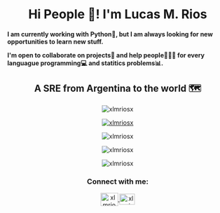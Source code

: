 <h1 align="center">Hi People 👋! I'm Lucas M. Rios</h1>

<h4 style="justify-content: center">
I am currently working with Python🐍, but I am always looking for new opportunities to learn new stuff.

I'm open to collaborate on projects🥋 and help people👨‍👦‍👦 for every languague programming💻 and statitics problems📊.
</h4>
<!-- ### [![Little coffe](https://cdn.cafecito.app/imgs/cafecito_logo.svg)](https://cafecito.app/xlmriosx) Invite me a coffe  -->


<!-- # ⚖My Stack -->

<h2 align="center">A SRE from Argentina to the world 🗺️</h3>

<!-- 
<h3 align="left">Languages and Tools:</h3>
<p align="center">
<a href="https://www.w3schools.com/css/" target="_blank" rel="noreferrer">
<img src="https://raw.githubusercontent.com/devicons/devicon/master/icons/css3/css3-original-wordmark.svg" alt="css3" width="40" height="40"/> 
</a>
<a href="https://redux.js.org" target="_blank"> 
<img src="https://raw.githubusercontent.com/devicons/devicon/master/icons/redux/redux-original.svg" alt="redux" width="40" height="40"/>
</a>
<a href="https://expressjs.com" target="_blank" rel="noreferrer"> 
<img src="https://raw.githubusercontent.com/devicons/devicon/master/icons/express/express-original-wordmark.svg" alt="express" width="40" height="40"/> 
</a> 
<a href="https://firebase.google.com/" target="_blank" rel="noreferrer"> 
<img src="https://www.vectorlogo.zone/logos/firebase/firebase-icon.svg" alt="firebase" width="40" height="40"/> 
</a> <a href="https://git-scm.com/" target="_blank" rel="noreferrer"> 
<img src="https://www.vectorlogo.zone/logos/git-scm/git-scm-icon.svg" alt="git" width="40" height="40"/>
</a> 
<a href="https://heroku.com" target="_blank" rel="noreferrer"> 
<img src="https://www.vectorlogo.zone/logos/heroku/heroku-icon.svg" alt="heroku" width="40" height="40"/>
</a> <a href="https://www.w3.org/html/" target="_blank" rel="noreferrer"> 
<img src="https://raw.githubusercontent.com/devicons/devicon/master/icons/html5/html5-original-wordmark.svg" alt="html5" width="40" height="40"/>
</a>
<a href="https://developer.mozilla.org/en-US/docs/Web/JavaScript" target="_blank" rel="noreferrer"> 
<img src="https://raw.githubusercontent.com/devicons/devicon/master/icons/javascript/javascript-original.svg" alt="javascript" width="40" height="40"/>
</a>
<a href="https://nodejs.org" target="_blank" rel="noreferrer">
<img src="https://raw.githubusercontent.com/devicons/devicon/master/icons/nodejs/nodejs-original-wordmark.svg" alt="nodejs" width="40" height="40"/>
</a> 
<a href="https://www.mongodb.com/" target="_blank"> 
<img src="https://raw.githubusercontent.com/devicons/devicon/master/icons/mongodb/mongodb-original-wordmark.svg" alt="mongodb" width="40" height="40"/> 
</a> 
<a href="https://www.mysql.com/" target="_blank"> 
<img src="https://raw.githubusercontent.com/devicons/devicon/master/icons/mysql/mysql-original-wordmark.svg" alt="mysql" width="40" height="40"/>
</a>
<a href="https://www.postgresql.org" target="_blank" rel="noreferrer"> <img src="https://raw.githubusercontent.com/devicons/devicon/master/icons/postgresql/postgresql-original-wordmark.svg" alt="postgresql" width="40" height="40"/> 
</a> 
<a href="https://reactjs.org/" target="_blank" rel="noreferrer"> 
<img src="https://raw.githubusercontent.com/devicons/devicon/master/icons/react/react-original-wordmark.svg" alt="react" width="40" height="40"/> 
</a> 
<a href="https://www.typescriptlang.org/" target="_blank" rel="noreferrer"> <img src="https://raw.githubusercontent.com/devicons/devicon/master/icons/typescript/typescript-original.svg" alt="typescript" width="40" height="40"/> 
</a>
</p>
 -->
 <div style="justify-content: center; align: center">
<p align="center"> 
<img src="https://komarev.com/ghpvc/?username=xlmriosx&label=Profile%20views&color=143ac2&style=flat" alt="xlmriosx" />
</p>
<p align="center"> 
<a href="https://github.com/ryo-ma/github-profile-trophy">
<img src="https://github-profile-trophy.vercel.app/?username=xlmriosx" alt="xlmriosx" />
</a> 
</p>
<p align="center"><img align="center" src="https://github-readme-stats.vercel.app/api/top-langs?username=xlmriosx&show_icons=true&locale=en&layout=compact" alt="xlmriosx" /></p>

<p align="center"><img align="center" src="https://github-readme-stats.vercel.app/api?username=xlmriosx&show_icons=true&locale=en" alt="xlmriosx" /></p>

<p align="center"><img align="center" src="https://github-readme-streak-stats.herokuapp.com/?user=xlmriosx&theme=dark" alt="xlmriosx" /></p>
 </div>

<h3 align="center">Connect with me:</h3>

<p align="center">
<a href="https://linkedin.com/in/xlmriosx" target="blank">
 <img align="center" src="https://raw.githubusercontent.com/rahuldkjain/github-profile-readme-generator/master/src/images/icons/Social/linked-in-alt.svg" alt="xlmriosx" height="30" width="40" />
 </a>
<a href="mailto:xlmriosx@gmail.com" target="blank"><img align="center" src="https://upload.wikimedia.org/wikipedia/commons/7/7e/Gmail_icon_%282020%29.svg" alt="xlmriosx" height="25" width="35" /></a>  
</p>

